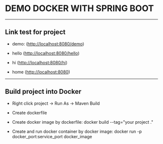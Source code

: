 # DEMO DOCKER WITH SPRING BOOT #

---

## Link test for project ##

- demo: (<http://localhost:8080/demo>)
  
- hello (<http://localhost:8080/hello>)
  
- hi (<http://localhost:8080/hi>)
  
- home (<http://localhost:8080>)

---

## Build project into Docker ##

- Right click project -> Run As -> Maven Build

- Create dockerfile

- Create docker image by dockerfile: docker build --tag="your project ."

- Create and run docker container by docker image: docker run -p docker_port:service_port docker_image